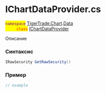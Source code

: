 
# IChartDataProvider.cs
<mark style="color:purple;">`namespace`</mark> [TigerTrade.Chart](../../../../TigerTrade.Chart.md).[Data](../../../../TigerTrade.Chart/Data.md)  
<mark style="color:red;">&nbsp;&nbsp;&nbsp;&nbsp;&nbsp;&nbsp;&nbsp;&nbsp;&nbsp;`class`</mark> [IChartDataProvider](../../IChartDataProvider.cs.md)

Описание

### Синтаксис
```csharp
IRawSecurity GetRawSecurity()
```


### Пример  
```csharp
// example
```
                    
                    